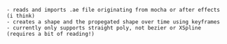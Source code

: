     - reads and imports .ae file originating from mocha or after effects (i think)  
    - creates a shape and the propegated shape over time using keyframes
    - currently only supports straight poly, not bezier or XSpline (requires a bit of reading!)